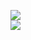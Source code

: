 <a href="https://blog.naver.com/98shcho" target="_blank"><img src="https://img.shields.io/badge/previous Blog-03C75A?style=flat-square&logo=Naver&logoColor=white"/></a><br>
<a href="https://blog.naver.com/98shcho" target="_blank"><img src="https://img.shields.io/badge/current BLog-181717?style=flat-square&logo=Github&logoColor=white"/></a>


<!---
Cho-SangHyun/Cho-SangHyun is a ✨ special ✨ repository because its `README.md` (this file) appears on your GitHub profile.
You can click the Preview link to take a look at your changes.
--->
